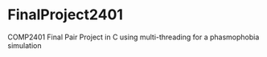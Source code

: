 # FinalProject2401
COMP2401 Final Pair Project in C using multi-threading for a phasmophobia simulation

